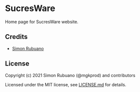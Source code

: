 # SucresWare

Home page for SucresWare website.

## Credits

* [Simon Rubuano](https://github.com/mgkprod)

## License

Copyright (c) 2021 Simon Rubuano (@mgkprod) and contributors

Licensed under the MIT license, see [LICENSE.md](LICENSE.md) for details.
